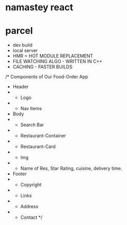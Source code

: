 # namastey react 

# parcel 
- dev build
- local server
- HMR = HOT MODULE REPLACEMENT
- FILE WATCHING ALGO - WRITTEN IN C++
- CACHING - FASTER BUILDS




/* Components of Our Food-Order App
 * Header
 * - Logo
 * - Nav Items
 * Body
 * - Search Bar
 * - Restaurant-Container
 *  - Restaurant-Card
 *    - Img
 *    - Name of Res, Star Rating, cuisine, delivery time.
 * Footer
 * - Copyright
 * - Links
 * - Address
 * - Contact
 */


